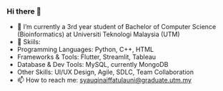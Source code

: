 ### Hi there 👋

- 🔭 I’m currently a 3rd year student of Bachelor of Computer Science (Bioinformatics) at Universiti Teknologi Malaysia (UTM)
- 💬 Skiils:
- Programming Languages: Python, C++, HTML
- Frameworks & Tools: Flutter, Streamlit, Tableau
- Database & Dev Tools: MySQL, currently MongoDB
- Other Skills: UI/UX Design, Agile, SDLC, Team Collaboration
- 📫 How to reach me: syauqinaiffatulauni@graduate.utm.my

